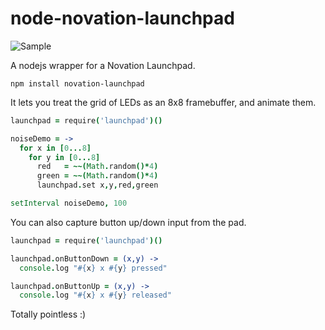 node-novation-launchpad
===

![Sample](https://raw.github.com/bwiklund/node-novation-launchpad/master/examples/video.gif)

A nodejs wrapper for a Novation Launchpad.

```
npm install novation-launchpad
```

It lets you treat the grid of LEDs as an 8x8 framebuffer, and animate them.

```coffeescript
launchpad = require('launchpad')()

noiseDemo = ->
  for x in [0...8]
    for y in [0...8]
      red   = ~~(Math.random()*4)
      green = ~~(Math.random()*4)
      launchpad.set x,y,red,green

setInterval noiseDemo, 100
```

You can also capture button up/down input from the pad.

```coffeescript
launchpad = require('launchpad')()

launchpad.onButtonDown = (x,y) ->
  console.log "#{x} x #{y} pressed"

launchpad.onButtonUp = (x,y) ->
  console.log "#{x} x #{y} released"
```

Totally pointless :)
